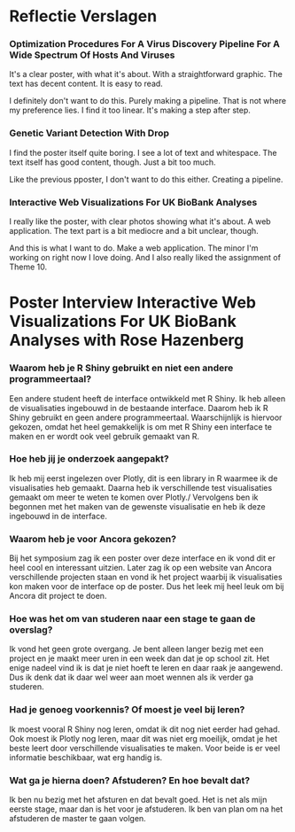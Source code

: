 # Reflectie Verslagen

### Optimization Procedures For A Virus Discovery Pipeline For A Wide Spectrum Of Hosts And Viruses

It's a clear poster, with what it's about. With a straightforward graphic. The text has decent content. It is easy to read.

I definitely don't want to do this. Purely making a pipeline. That is not where my preference lies. I find it too linear. It's making a step after step.

### Genetic Variant Detection With Drop

I find the poster itself quite boring. I see a lot of text and whitespace. The text itself has good content, though. Just a bit too much.

Like the previous pposter, I don't want to do this either. Creating a pipeline.

### Interactive Web Visualizations For UK BioBank Analyses

I really like the poster, with clear photos showing what it's about. A web application. The text part is a bit mediocre and a bit unclear, though.

And this is what I want to do. Make a web application. The minor I'm working on right now I love doing. And I also really liked the assignment of Theme 10.


# Poster Interview Interactive Web Visualizations For UK BioBank Analyses with Rose Hazenberg

### Waarom heb je R Shiny gebruikt en niet een andere programmeertaal?

Een andere student heeft de interface ontwikkeld met R Shiny. Ik heb alleen de visualisaties ingebouwd in de bestaande interface. Daarom heb ik R Shiny gebruikt en geen andere programmeertaal. Waarschijnlijk is hiervoor gekozen, omdat het heel gemakkelijk is om met R Shiny een interface te maken en er wordt ook veel gebruik gemaakt van R.

### Hoe heb jij je onderzoek aangepakt?

Ik heb mij eerst ingelezen over Plotly, dit is een library in R waarmee ik de visualisaties heb gemaakt. Daarna heb ik verschillende test visualisaties gemaakt om meer te weten te komen over Plotly./ Vervolgens ben ik begonnen met het maken van de gewenste visualisatie en heb ik deze ingebouwd in de interface. 

### Waarom heb je voor Ancora gekozen?

Bij het symposium zag ik een poster over deze interface en ik vond dit er heel cool en interessant uitzien. Later zag ik op een website van Ancora verschillende projecten staan en vond ik het project waarbij ik visualisaties kon maken voor de interface op de poster. Dus het leek mij heel leuk om bij Ancora dit project te doen.

### Hoe was het om van studeren naar een stage te gaan de overslag?

Ik vond het geen grote overgang. Je bent alleen langer bezig met een project en je maakt meer uren in een week dan dat je op school zit. Het enige nadeel vind ik is dat je niet hoeft te leren en daar raak je aangewend. Dus ik denk dat ik daar wel weer aan moet wennen als ik verder ga studeren.

### Had je genoeg voorkennis? Of moest je veel bij leren?

Ik moest vooral R Shiny nog leren, omdat ik dit nog niet eerder had gehad. Ook moest ik Plotly nog leren, maar dit was niet erg moeilijk, omdat je het beste leert door verschillende visualisaties te maken. Voor beide is er veel informatie beschikbaar, wat erg handig is.

### Wat ga je hierna doen? Afstuderen? En hoe bevalt dat?

Ik ben nu bezig met het afsturen en dat bevalt goed. Het is net als mijn eerste stage, maar dan is het voor je afstuderen. Ik ben van plan om na het afstuderen de master te gaan volgen.  
